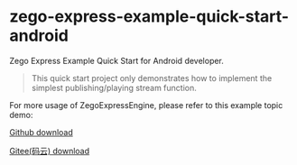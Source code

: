 # zego-express-example-quick-start-android

Zego Express Example Quick Start for Android developer.

> This quick start project only demonstrates how to implement the simplest publishing/playing stream function.

For more usage of ZegoExpressEngine, please refer to this example topic demo:

[Github download](https://github.com/zegoim/zego-express-example-topics-android)

[Gitee(码云) download](https://gitee.com/zegodev/zego-express-example-topics-android)
